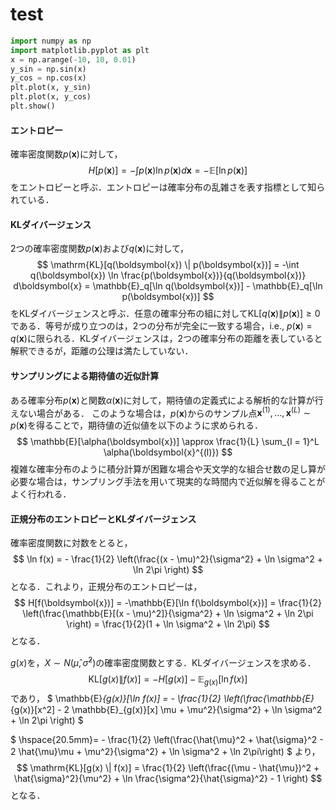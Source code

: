 # test
```python {cmd="/home/toda/.local/share/virtualenvs/MyInterest-csCBqNJG/bin/python" matplotlib=true}
import numpy as np
import matplotlib.pyplot as plt
x = np.arange(-10, 10, 0.01)
y_sin = np.sin(x)
y_cos = np.cos(x)
plt.plot(x, y_sin)
plt.plot(x, y_cos)
plt.show()
```

#### エントロピー
確率密度関数$p(\boldsymbol{x})$に対して，
$$
H[p(\boldsymbol{x})] = - \int p(\boldsymbol{x}) \ln p(\boldsymbol{x}) d\boldsymbol{x} = -\mathbb{E}[\ln p(\boldsymbol{x})]
$$
をエントロピーと呼ぶ．エントロピーは確率分布の乱雑さを表す指標として知られている．

#### KLダイバージェンス
2つの確率密度関数$p(\boldsymbol{x})$および$q(\boldsymbol{x})$に対して，
$$
\mathrm{KL}[q(\boldsymbol{x}) \| p(\boldsymbol{x})] = -\int q(\boldsymbol{x}) \ln \frac{p(\boldsymbol{x})}{q(\boldsymbol{x})} d\boldsymbol{x} = \mathbb{E}_q[\ln q(\boldsymbol{x})] - \mathbb{E}_q[\ln p(\boldsymbol{x})]
$$
をKLダイバージェンスと呼ぶ．任意の確率分布の組に対して$\mathrm{KL}[q(\boldsymbol{x}) \| p(\boldsymbol{x})] \geq 0$である．等号が成り立つのは，2つの分布が完全に一致する場合，i.e., $p(\boldsymbol{x}) = q(\boldsymbol{x})$に限られる．KLダイバージェンスは，2つの確率分布の距離を表していると解釈できるが，距離の公理は満たしていない．

#### サンプリングによる期待値の近似計算
ある確率分布$p(\boldsymbol{x})$と関数$\alpha(\boldsymbol{x})$に対して，期待値の定義式による解析的な計算が行えない場合がある．
このような場合は，$p(\boldsymbol{x})$からのサンプル点$\boldsymbol{x}^{(1)}, \ldots, \boldsymbol{x}^{(L)} \sim p(\boldsymbol{x})$を得ることで，期待値の近似値を以下のように求められる．
$$
\mathbb{E}[\alpha(\boldsymbol{x})] \approx \frac{1}{L} \sum_{l = 1}^L \alpha(\boldsymbol{x}^{(l)})
$$
複雑な確率分布のように積分計算が困難な場合や天文学的な組合せ数の足し算が必要な場合は，サンプリング手法を用いて現実的な時間内で近似解を得ることがよく行われる．

#### 正規分布のエントロピーとKLダイバージェンス
確率密度関数に対数をとると，
$$
\ln f(x) = - \frac{1}{2} \left(\frac{(x - \mu)^2}{\sigma^2} + \ln \sigma^2 + \ln 2\pi \right)
$$
となる．これより，正規分布のエントロピーは，
$$
H[f(\boldsymbol{x})] = -\mathbb{E}[\ln f(\boldsymbol{x})] = \frac{1}{2} \left(\frac{\mathbb{E}[(x - \mu)^2]}{\sigma^2} + \ln \sigma^2 + \ln 2\pi \right) = \frac{1}{2}(1 + \ln \sigma^2 + \ln 2\pi)
$$
となる．

$g(x)$を，$X \sim N(\hat{\mu}, \hat{\sigma}^2)$の確率密度関数とする．KLダイバージェンスを求める．
$$
\mathrm{KL}[g(x) \| f(x)] = -H[g(x)] - \mathbb{E}_{g(x)}[\ln f(x)]
$$
であり，
$
\mathbb{E}_{g(x)}[\ln f(x)] = - \frac{1}{2} \left(\frac{\mathbb{E}_{g(x)}[x^2] - 2 \mathbb{E}_{g(x)}[x] \mu + \mu^2}{\sigma^2} + \ln \sigma^2 + \ln 2\pi \right)
$

$
\hspace{20.5mm}= - \frac{1}{2} \left(\frac{\hat{\mu}^2 + \hat{\sigma}^2 - 2 \hat{\mu}\mu + \mu^2}{\sigma^2} + \ln \sigma^2 + \ln 2\pi\right)
$
より，
$$
\mathrm{KL}[g(x) \| f(x)] = \frac{1}{2} \left(\frac{(\mu - \hat{\mu})^2 + \hat{\sigma}^2}{\mu^2} + \ln \frac{\sigma^2}{\hat{\sigma}^2} - 1 \right)
$$
となる．